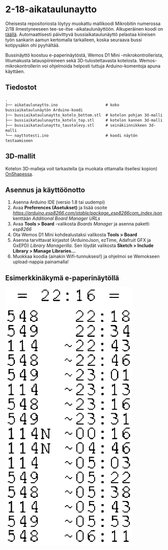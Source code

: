 # 2-18-aikataulunaytto

Oheisesta repositoriosta löytyy muokattu mallikoodi Mikrobitin numerossa 2/18 ilmestyneeseen tee-se-itse -aikataulunäyttöön. Alkuperäinen koodi on [täällä](https://github.com/Mikrobitti/bussiaikataulunaytto-MB1802). Automaattisesti päivittyvä bussiaikataulunäyttö pelastaa kiireisen työn sankarin aamun kertomalla tarkalleen, koska seuraava bussi kotipysäkin ohi pyyhältää.

Bussinäyttö koostuu e-paperinäytöstä, Wemos D1 Mini -mikrokontrollerista, litiumakusta latauspiireineen sekä 3D-tulostettavasta kotelosta. Wemos-mikrokontrollerin voi ohjelmoida helposti tuttuja Arduino-komentoja apuna käyttäen.

## Tiedostot

```
.
├── aikataulunaytto.ino                     # koko bussiaikataulunäytön Arduino-koodi
├── bussiaikataulunaytto_kotelo_bottom.stl  # kotelon pohjan 3d-malli
├── bussiaikataulunaytto_kotelo_top.stl     # kotelon kannen 3d-malli
├── bussiaikataulunaytto_taustalevy.stl     # seinäkiinnikkeen 3d-malli
└── nayttotesti.ino                         # koodi näytön testaamiseen
```

## 3D-mallit

Kotelon 3D-malleja voit tarkastella (ja muokata ottamalla itsellesi kopion) [OnShapessa](https://cad.onshape.com/documents/f1fb8a455b82d920070b3ebc/w/c682447b5a39c870d298b90b/e/590ca089253f38d85d7e398c).


## Asennus ja käyttöönotto

1. Asenna Arduino IDE (versio 1.8 tai uudempi)
2. Avaa **Preferences (Asetukset)** ja lisää osoite *https://arduino.esp8266.com/stable/package_esp8266com_index.json* kenttään *Additional Board Manager URLs*
3. Avaa **Tools > Board** -valikosta *Boards Manager* ja asenna paketti *esp8266*
4. Ota Wemos D1 Mini kohdealustaksi valikosta **Tools > Board**
5. Asenna tarvittavat kirjastot (ArduinoJson, ezTime, Adafruit GFX ja GxEPD) *Library Managerilla*. Sen löydät valikosta **Sketch > Include Library > Manage Libraries...**
6. Muokkaa koodia (ainakin Wifi-tunnuksesi!) ja ohjelmoi se Wemokseen upload-nappia painamalla!

## Esimerkkinäkymä e-paperinäytöllä

![Aikataulu näyttää tältä](https://github.com/mvkorpel/bussiaikataulunaytto-MB1802/raw/master/epaperi.png)
